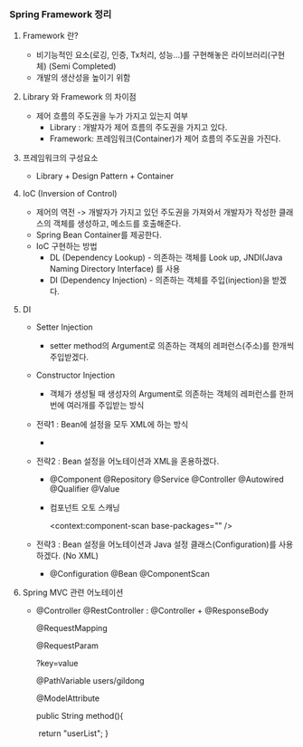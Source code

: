 ### Spring Framework 정리

1. Framework 란?

   * 비기능적인 요소(로깅, 인증, Tx처리, 성능...)를 구현해놓은 라이브러리(구현체)
     (Semi Completed)
   * 개발의 생산성을 높이기 위함

2. Library 와 Framework 의 차이점

   * 제어 흐름의 주도권을 누가 가지고 있는지 여부
     * Library : 개발자가 제어 흐름의 주도권을 가지고 있다.
     * Framework: 프레임워크(Container)가 제어 흐름의 주도권을 가진다.

3. 프레임워크의 구성요소

   * Library + Design Pattern + Container

4. IoC (Inversion of Control)

   * 제어의 역전 -> 개발자가 가지고 있던 주도권을 가져와서 개발자가 작성한 클래스의 객체를 생성하고,
     메소드를 호출해준다.
   * Spring Bean Container를 제공한다.
   * IoC 구현하는 방법
     * DL (Dependency Lookup) - 의존하는 객체를 Look up, 
       																				JNDI(Java Naming Directory Interface) 를 사용
     * DI  (Dependency Injection) - 의존하는 객체를 주입(injection)을 받겠다.

5. DI

   * Setter Injection

     * setter method의 Argument로 의존하는 객체의 레퍼런스(주소)를 한개씩 주입받겠다.

   * Constructor Injection

     * 객체가 생성될 때 생성자의 Argument로 의존하는 객체의 레퍼런스를 한꺼번에 여러개를 주입받는 방식

   * 전략1 : Bean에 설정을 모두 XML에 하는 방식

     * <bean> <property> <constructor-arg>

   * 전략2 : Bean 설정을 어노테이션과 XML을 혼용하겠다.

     * @Component @Repository @Service @Controller
       @Autowired @Qualifier @Value

     * 컴포넌트 오토 스캐닝

       <context:component-scan base-packages="" />

   * 전략3 : Bean 설정을 어노테이션과 Java 설정 클래스(Configuration)를 사용하겠다. (No XML)

     * @Configuration @Bean @ComponentScan

6. Spring MVC 관련 어노테이션

   * @Controller 
     @RestController : @Controller + @ResponseBody

     @RequestMapping

     @RequestParam

     ?key=value

     @PathVariable
     users/gildong

     @ModelAttribute

     

     public String method(){

     ​	return "userList";
     }

